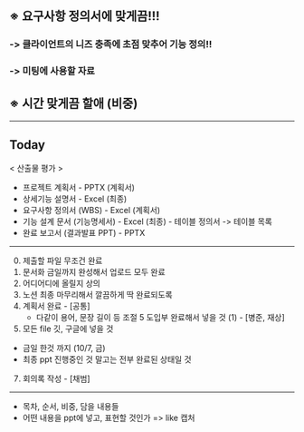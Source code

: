 ## ※ 요구사항 정의서에 맞게끔!!! 
### -> 클라이언트의 니즈 충족에 초점 맞추어 기능 정의!!
### -> 미팅에 사용할 자료
## ※ 시간 맞게끔 할애 (비중)
---
## Today
< 산출물 평가 >
- 프로젝트 계획서                                    -   PPTX (계획서)
- 상세기능 설명서                                    -    Excel (최종)
- 요구사항 정의서 (WBS)                          -   Excel (계획서)
- 기능 설계 문서 (기능명세서)                  -   Excel (최종)
			- 테이블 정의서 -> 테이블 목록
- 완료 보고서  (결과발표 PPT)                   -   PPTX 
---
0. 제출할 파일 무조건 완료
1. 문서화 금일까지 완성해서 업로드 모두 완료
2. 어디어디에 올릴지 상의
3. 노션 최종 마무리해서 깔끔하게 딱 완료되도록
4. 계획서 완료   -   [공통]
	- 다같이 용어, 문장 길이 등 조절
5 도입부 완료해서 넣을 것 (1)   -   [병준, 재상]
6. 모든 file 깃, 구글에 넣을 것
- 금일 한것 까지 (10/7, 금)
- 최종 ppt 진행중인 것 말고는 전부 완료된 상태일 것
7. 회의록 작성  -  [채범]
---
- 목차, 순서, 비중, 담을 내용들
- 어떤 내용을 ppt에 넣고, 표현할 것인가 => like 캡처